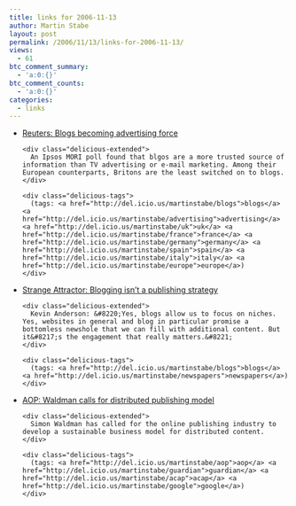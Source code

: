 ```yaml
---
title: links for 2006-11-13
author: Martin Stabe
layout: post
permalink: /2006/11/13/links-for-2006-11-13/
views:
  - 61
btc_comment_summary:
  - 'a:0:{}'
btc_comment_counts:
  - 'a:0:{}'
categories:
  - links
---
```

<ul class="delicious">
  <li>
    <div class="delicious-link">
      <a href="http://today.reuters.co.uk/news/articlenews.aspx?type=topNews&#038;storyid=2006-11-11T020937Z_01_L07786851_RTRUKOC_0_UK-BRITAIN-BLOGS.xml">Reuters: Blogs becoming advertising force</a>
    </div>
    
    <div class="delicious-extended">
      An Ipsos MORI poll found that blgos are a more trusted source of information than TV advertising or e-mail marketing. Among their European counterparts, Britons are the least switched on to blogs.
    </div>
    
    <div class="delicious-tags">
      (tags: <a href="http://del.icio.us/martinstabe/blogs">blogs</a> <a href="http://del.icio.us/martinstabe/advertising">advertising</a> <a href="http://del.icio.us/martinstabe/uk">uk</a> <a href="http://del.icio.us/martinstabe/france">france</a> <a href="http://del.icio.us/martinstabe/germany">germany</a> <a href="http://del.icio.us/martinstabe/spain">spain</a> <a href="http://del.icio.us/martinstabe/italy">italy</a> <a href="http://del.icio.us/martinstabe/europe">europe</a>)
    </div>
  </li>
  
  <li>
    <div class="delicious-link">
      <a href="http://strange.corante.com/archives/2006/11/12/blogging_isnt_a_publishing_strategy.php">Strange Attractor: Blogging isn&#8217;t a publishing strategy</a>
    </div>
    
    <div class="delicious-extended">
      Kevin Anderson: &#8220;Yes, blogs allow us to focus on niches. Yes, websites in general and blog in particular promise a bottomless newshole that we can fill with additional content. But it&#8217;s the engagement that really matters.&#8221;
    </div>
    
    <div class="delicious-tags">
      (tags: <a href="http://del.icio.us/martinstabe/blogs">blogs</a> <a href="http://del.icio.us/martinstabe/newspapers">newspapers</a>)
    </div>
  </li>
  
  <li>
    <div class="delicious-link">
      <a href="http://www.ukaop.org.uk/cgi-bin/go.pl/news/article.html?uid=1210">AOP: Waldman calls for distributed publishing model</a>
    </div>
    
    <div class="delicious-extended">
      Simon Waldman has called for the online publishing industry to develop a sustainable business model for distributed content.
    </div>
    
    <div class="delicious-tags">
      (tags: <a href="http://del.icio.us/martinstabe/aop">aop</a> <a href="http://del.icio.us/martinstabe/guardian">guardian</a> <a href="http://del.icio.us/martinstabe/acap">acap</a> <a href="http://del.icio.us/martinstabe/google">google</a>)
    </div>
  </li>
</ul>